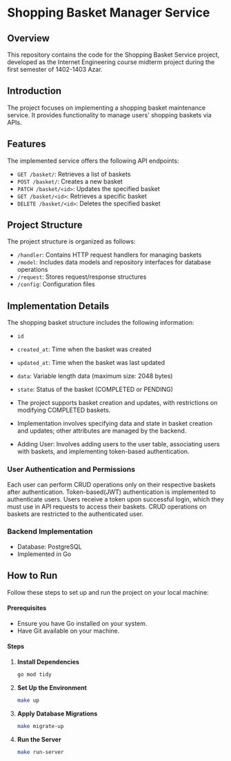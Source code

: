 # Shopping Basket Manager Service 

## Overview

This repository contains the code for the Shopping Basket Service project, developed as the Internet Engineering course midterm project during the first semester of 1402-1403 Azar.


## Introduction

The project focuses on implementing a shopping basket maintenance service. It provides functionality to manage users' shopping baskets via APIs.

Features
--------

The implemented service offers the following API endpoints:

- `GET /basket/`: Retrieves a list of baskets
- `POST /basket/`: Creates a new basket
- `PATCH /basket/<id>`: Updates the specified basket
- `GET /basket/<id>`: Retrieves a specific basket
- `DELETE /basket/<id>`: Deletes the specified basket

Project Structure
-----------------

The project structure is organized as follows:

- `/handler`: Contains HTTP request handlers for managing baskets
- `/model`: Includes data models and repository interfaces for database operations
- `/request`: Stores request/response structures
- `/config`: Configuration files

Implementation Details
----------------------

The shopping basket structure includes the following information:

- `id`
- `created_at`: Time when the basket was created
- `updated_at`: Time when the basket was last updated
- `data`: Variable length data (maximum size: 2048 bytes)
- `state`: Status of the basket (COMPLETED or PENDING)

- The project supports basket creation and updates, with restrictions on modifying COMPLETED baskets.
- Implementation involves specifying data and state in basket creation and updates; other attributes are managed by the backend.
- Adding User: Involves adding users to the user table, associating users with baskets, and implementing token-based authentication.

### User Authentication and Permissions
Each user can perform CRUD operations only on their respective baskets after authentication.
Token-based(JWT) authentication is implemented to authenticate users.
Users receive a token upon successful login, which they must use in API requests to access their baskets.
CRUD operations on baskets are restricted to the authenticated user.

### Backend Implementation

- Database: PostgreSQL
- Implemented in Go

How to Run
----------

Follow these steps to set up and run the project on your local machine:

#### Prerequisites
- Ensure you have Go installed on your system.
- Have Git available on your machine.

#### Steps

1. **Install Dependencies**

    ```bash
    go mod tidy
    ```

2. **Set Up the Environment**

    ```bash
    make up
    ```

3. **Apply Database Migrations**

    ```bash
    make migrate-up
    ```

4. **Run the Server**

    ```bash
    make run-server
    ```
